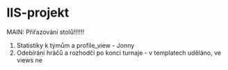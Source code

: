 # IIS-projekt

MAIN: Přiřazování stolů!!!!!!

1) Statistiky k týmům a profile_view - Jonny
2) Odebírání hráčů a rozhodčí po konci turnaje - v templatech uděláno, ve views ne